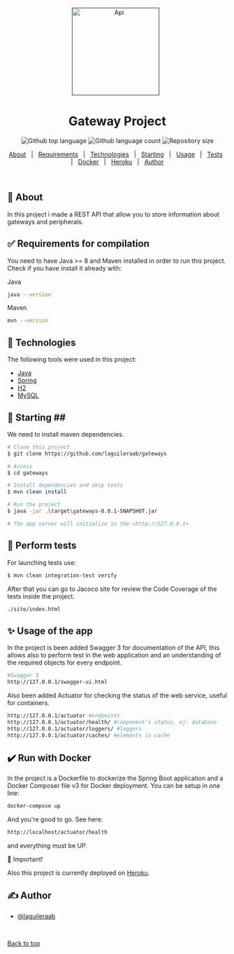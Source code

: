<div align="center" id="top"> 
  <a href="" rel="noopener">

 <img width=200px height=200px src="https://i.imgur.com/6wj0hh6.jpg" alt="Api"></a>
  &#xa0;
</div>

<h1 align="center">Gateway Project</h1>

<p align="center">

  <img alt="Github top language" src="https://img.shields.io/github/languages/top/laguileraab/gateways?color=56BEB8">

  <img alt="Github language count" src="https://img.shields.io/github/languages/count/laguileraab/gateways?color=56BEB8">

  <img alt="Repository size" src="https://img.shields.io/github/repo-size/laguileraab/gateways?color=56BEB8">

</p>
<p align="center">
  <a href="#dart-about">About</a> &#xa0; | &#xa0;
    <a href="#white_check_mark-requirements-for-compilation">Requirements</a> &#xa0; | &#xa0;
    <a href="#rocket-technologies">Technologies</a> &#xa0; | &#xa0;
  <a href="#checkered_flag-starting">Starting</a> &#xa0; | &#xa0;
  <a href="#sparkles-usage-of-the-app">Usage</a> &#xa0; | &#xa0;
    <a href="#test_tube-perform-tests">Tests</a> &#xa0; | &#xa0;
  <a href="#heavy_check_mark-run-with-docker">Docker</a> &#xa0; | &#xa0;
  <a href="https://msoftgateways.herokuapp.com/swagger-ui.html">Heroku</a> &#xa0; | &#xa0;
  <a href="https://github.com/laguileraab" target="_blank">Author</a>
</p>

<br>

## :dart: About ##

In this project i made a REST API that allow you to store information about gateways and peripherals.

## :white_check_mark: Requirements for compilation <a name = "requirement"></a>

You need to have Java >= 8 and Maven installed in order to run this project. Check if you have install it already with:

Java
```bash
java --version
```

Maven
```bash
mvn --version
```

## :rocket: Technologies <a name = "tech"></a>

The following tools were used in this project:

- [Java](https://www.java.com/)
- [Spring](https://spring.io/)
- [H2](https://www.h2database.com/)
- [MySQL](https://www.mysql.com/)


## :checkered_flag: Starting ## <a name = "starting"></a>
We need to install maven dependencies.

```bash
# Clone this project
$ git clone https://github.com/laguileraab/gateways

# Access
$ cd gateways

# Install dependencies and skip tests
$ mvn clean install

# Run the project
$ java -jar .\target\gateways-0.0.1-SNAPSHOT.jar

# The app server will initialize in the <http://127.0.0.1>

```


## :test_tube: Perform tests
For launching tests use:

```bash
$ mvn clean integration-test verify
```

After that you can go to Jacoco site for review the Code Coverage of the tests inside the project.

```bash
./site/index.html
```

## :sparkles: Usage of the app <a name = "usage"></a>

In the project is been added Swagger 3 for documentation of the API, this allows also to perform test in the web application and an understanding of the required objects for every endpoint.

```bash
#Swagger 3
http://127.0.0.1/swagger-ui.html
```

Also been added Actuator for checking the status of the web service, useful for containers.

```bash
http://127.0.0.1/actuator #endpoints
http://127.0.0.1/actuator/health/ #component's status, ej: database
http://127.0.0.1/actuator/loggers/ #loggers
http://127.0.0.1/actuator/caches/ #elements in cache
```

## :heavy_check_mark: Run with Docker <a name = "docker"></a>

In the project is a Dockerfile to dockerize the Spring Boot application and a Docker Composer file v3 for Docker deployment. You can be setup in one line:

```bash
docker-compose up
```

And you're good to go. See here:

```bash
http://localhost/actuator/health
```

and everything must be UP.

:triangular_flag_on_post: Important!

Also this project is currently deployed on [Heroku](https://msoftgateways.herokuapp.com/swagger-ui.html).


## ✍️ Author <a name = "author"></a>

- [@laguileraab](https://github.com/laguileraab)

&#xa0;

<a href="#top">Back to top</a>